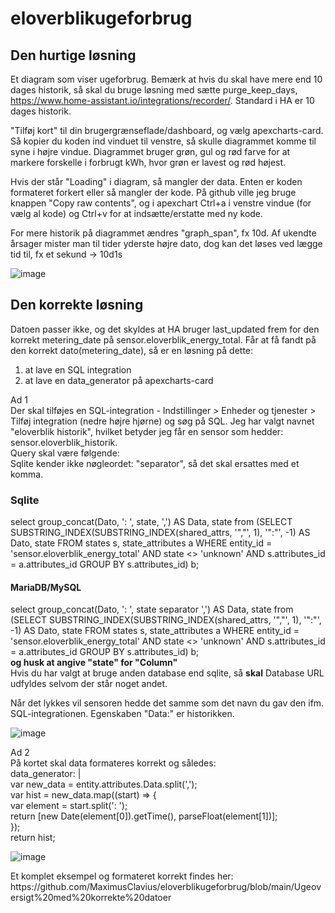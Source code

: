 # eloverblikugeforbrug

## Den hurtige løsning
Et diagram som viser ugeforbrug. Bemærk at hvis du skal have mere end 10 dages historik, så skal du bruge løsning med sætte purge_keep_days, https://www.home-assistant.io/integrations/recorder/. Standard i HA er 10 dages historik. 

"Tilføj kort" til din brugergrænseflade/dashboard, og vælg apexcharts-card. Så kopier du koden ind vinduet til venstre, så skulle diagrammet komme til syne i højre vindue. Diagrammet bruger grøn, gul og rød farve for at markere forskelle i forbrugt kWh, hvor grøn er lavest og rød højest.

Hvis der står "Loading" i diagram, så mangler der data. Enten er koden formateret forkert eller så mangler der kode. På github ville jeg bruge knappen "Copy raw contents", og i apexchart Ctrl+a i venstre vindue (for vælg al kode) og Ctrl+v for at indsætte/erstatte med ny kode.

For mere historik på diagrammet ændres "graph_span", fx 10d. Af ukendte årsager mister man til tider yderste højre dato, dog kan det løses ved lægge tid til, fx et sekund -> 10d1s

![image](https://user-images.githubusercontent.com/103023823/187018251-da6fd6f2-322e-4ede-8aa0-4568d53544d7.png)

## Den korrekte løsning
Datoen passer ikke, og det skyldes at HA bruger last_updated frem for den korrekt metering_date på sensor.eloverblik_energy_total. Får at få fandt på den korrekt dato(metering_date), så er en løsning på dette:
1) at lave en SQL integration
2) at lave en data_generator på apexcharts-card
<p>Ad 1<br>
  Der skal tilføjes en SQL-integration - Indstillinger > Enheder og tjenester > Tilføj integration (nedre højre hjørne) og søg på SQL. Jeg har valgt navnet "eloverblik historik", hvilket betyder jeg får en sensor som hedder: sensor.eloverblik_historik.<br>
  Query skal være følgende:<br>
  Sqlite kender ikke nøgleordet: "separator", så det skal ersattes med et komma.<br>
<h3>Sqlite</h3>
select group_concat(Dato, ': ', state, ',') AS Data, state from (SELECT SUBSTRING_INDEX(SUBSTRING_INDEX(shared_attrs, '","', 1), '":"', -1) AS Dato, state FROM states s, state_attributes a WHERE entity_id = 'sensor.eloverblik_energy_total' AND state <> 'unknown' AND s.attributes_id = a.attributes_id GROUP BY s.attributes_id) b;<br>
<h4>MariaDB/MySQL</h4>
select group_concat(Dato, ': ', state separator ',') AS Data, state from (SELECT SUBSTRING_INDEX(SUBSTRING_INDEX(shared_attrs, '","', 1), '":"', -1) AS Dato, state FROM states s, state_attributes a WHERE entity_id = 'sensor.eloverblik_energy_total' AND state <> 'unknown' AND s.attributes_id = a.attributes_id GROUP BY s.attributes_id) b;<br>
<b>og husk at angive "state" for "Column"</b><br>
Hvis du har valgt at bruge anden database end sqlite, så <b>skal</b> Database URL udfyldes selvom der står noget andet.</p>
<p>Når det lykkes vil sensoren hedde det samme som det navn du gav den ifm. SQL-integrationen. Egenskaben "Data:" er historikken.</p>

![image](https://user-images.githubusercontent.com/103023823/198866640-c0d61ea5-4296-47ab-8e72-4b83b86ebb3d.png)

<p>Ad 2<br>
  På kortet skal data formateres korrekt og således:<br>
    data_generator: |<br>
      var new_data = entity.attributes.Data.split(',');<br>
      var hist = new_data.map((start) => {<br>
        var element = start.split(': ');<br>
        return [new Date(element[0]).getTime(), parseFloat(element[1])];<br>
      });<br>
      return hist;</p>
      
![image](https://user-images.githubusercontent.com/103023823/198835653-2afb1fb8-9cbd-4933-92ff-0bb53e05cae4.png)
<p>Et komplet eksempel og formateret korrekt findes her: https://github.com/MaximusClavius/eloverblikugeforbrug/blob/main/Ugeoversigt%20med%20korrekte%20datoer</p>
